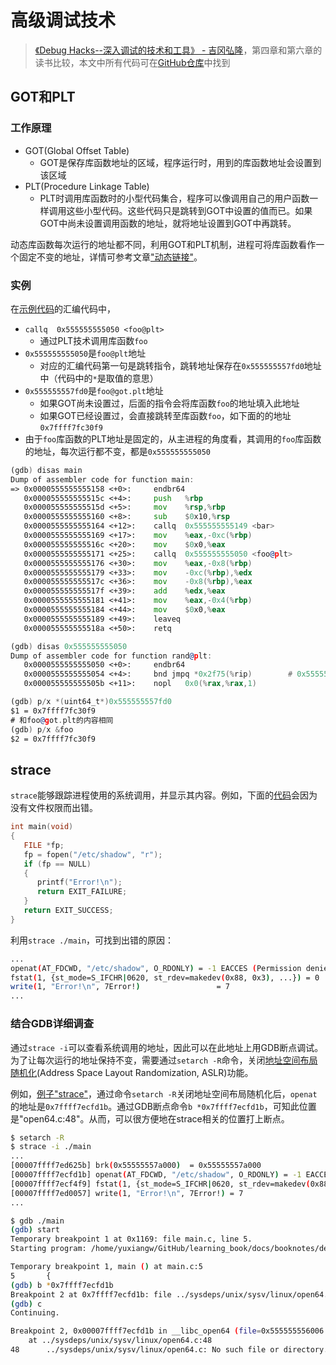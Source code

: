 # 高级调试技术

> [《Debug Hacks--深入调试的技术和工具》 - 吉冈弘隆](https://1drv.ms/b/s!AkcJSyT7tq80clf1-pjOCricrUs?e=xIJL0b)，第四章和第六章的读书比较，本文中所有代码可在[GitHub仓库](https://github.com/LittleBee1024/learning_book/tree/main/docs/booknotes/debug_hacks/advance/code)中找到

## GOT和PLT
### 工作原理

* GOT(Global Offset Table)
    * GOT是保存库函数地址的区域，程序运行时，用到的库函数地址会设置到该区域
* PLT(Procedure Linkage Table)
    * PLT时调用库函数时的小型代码集合，程序可以像调用自己的用户函数一样调用这些小型代码。这些代码只是跳转到GOT中设置的值而已。如果GOT中尚未设置调用函数的地址，就将地址设置到GOT中再跳转。

动态库函数每次运行的地址都不同，利用GOT和PLT机制，进程可将库函数看作一个固定不变的地址，详情可参考文章["动态链接"](https://littlebee1024.github.io/learning_book/booknotes/cxydzwxy/link/dynamic/)。

### 实例
在[示例代码](./code/GOT_PLT/main.c)的汇编代码中，

* `callq  0x555555555050 <foo@plt>`
    * 通过PLT技术调用库函数`foo`
* `0x555555555050`是`foo@plt`地址
    * 对应的汇编代码第一句是跳转指令，跳转地址保存在`0x555555557fd0`地址中（代码中的`*`是取值的意思）
* `0x555555557fd0`是`foo@got.plt`地址
    * 如果GOT尚未设置过，后面的指令会将库函数`foo`的地址填入此地址
    * 如果GOT已经设置过，会直接跳转至库函数`foo`，如下面的的地址`0x7ffff7fc30f9`
* 由于`foo`库函数的PLT地址是固定的，从主进程的角度看，其调用的`foo`库函数的地址，每次运行都不变，都是`0x555555555050`
```asm
(gdb) disas main
Dump of assembler code for function main:
=> 0x0000555555555158 <+0>:     endbr64 
   0x000055555555515c <+4>:     push   %rbp
   0x000055555555515d <+5>:     mov    %rsp,%rbp
   0x0000555555555160 <+8>:     sub    $0x10,%rsp
   0x0000555555555164 <+12>:    callq  0x555555555149 <bar>
   0x0000555555555169 <+17>:    mov    %eax,-0xc(%rbp)
   0x000055555555516c <+20>:    mov    $0x0,%eax
   0x0000555555555171 <+25>:    callq  0x555555555050 <foo@plt>
   0x0000555555555176 <+30>:    mov    %eax,-0x8(%rbp)
   0x0000555555555179 <+33>:    mov    -0xc(%rbp),%edx
   0x000055555555517c <+36>:    mov    -0x8(%rbp),%eax
   0x000055555555517f <+39>:    add    %edx,%eax
   0x0000555555555181 <+41>:    mov    %eax,-0x4(%rbp)
   0x0000555555555184 <+44>:    mov    $0x0,%eax
   0x0000555555555189 <+49>:    leaveq 
   0x000055555555518a <+50>:    retq 

(gdb) disas 0x555555555050
Dump of assembler code for function rand@plt:
   0x0000555555555050 <+0>:     endbr64 
   0x0000555555555054 <+4>:     bnd jmpq *0x2f75(%rip)        # 0x555555557fd0 <foo@got.plt>
   0x000055555555505b <+11>:    nopl   0x0(%rax,%rax,1)

(gdb) p/x *(uint64_t*)0x555555557fd0
$1 = 0x7ffff7fc30f9
# 和foo@got.plt的内容相同
(gdb) p/x &foo
$2 = 0x7ffff7fc30f9
```

## strace

`strace`能够跟踪进程使用的系统调用，并显示其内容。例如，下面的[代码](./code/strace/main.c)会因为没有文件权限而出错。

```cpp
int main(void)
{
   FILE *fp;
   fp = fopen("/etc/shadow", "r");
   if (fp == NULL)
   {
      printf("Error!\n");
      return EXIT_FAILURE;
   }
   return EXIT_SUCCESS;
}
```

利用`strace ./main`，可找到出错的原因：
```bash
...
openat(AT_FDCWD, "/etc/shadow", O_RDONLY) = -1 EACCES (Permission denied)
fstat(1, {st_mode=S_IFCHR|0620, st_rdev=makedev(0x88, 0x3), ...}) = 0
write(1, "Error!\n", 7Error!)                 = 7
...
```

### 结合GDB详细调查
通过`strace -i`可以查看系统调用的地址，因此可以在此地址上用GDB断点调试。为了让每次运行的地址保持不变，需要通过`setarch -R`命令，关闭[地址空间布局随机化](https://stackoverflow.com/questions/17044529/how-to-debug-with-strace-i-when-everytime-address-is-different)(Address Space Layout Randomization, ASLR)功能。

例如，[例子"strace"](https://github.com/LittleBee1024/learning_book/tree/main/docs/booknotes/debug_hacks/advance/code/strace)，通过命令`setarch -R`关闭地址空间布局随机化后，`openat`的地址是`0x7ffff7ecfd1b`。通过GDB断点命令`b *0x7ffff7ecfd1b`，可知此位置是"open64.c:48"。从而，可以很方便地在strace相关的位置打上断点。

```bash
$ setarch -R
$ strace -i ./main
...
[00007ffff7ed625b] brk(0x55555557a000)  = 0x55555557a000
[00007ffff7ecfd1b] openat(AT_FDCWD, "/etc/shadow", O_RDONLY) = -1 EACCES (Permission denied)
[00007ffff7ecf4f9] fstat(1, {st_mode=S_IFCHR|0620, st_rdev=makedev(0x88, 0x3), ...}) = 0
[00007ffff7ed0057] write(1, "Error!\n", 7Error!) = 7
...

$ gdb ./main
(gdb) start
Temporary breakpoint 1 at 0x1169: file main.c, line 5.
Starting program: /home/yuxiangw/GitHub/learning_book/docs/booknotes/debug_hacks/advance/code/strace/main 

Temporary breakpoint 1, main () at main.c:5
5       {
(gdb) b *0x7ffff7ecfd1b
Breakpoint 2 at 0x7ffff7ecfd1b: file ../sysdeps/unix/sysv/linux/open64.c, line 48.
(gdb) c
Continuing.

Breakpoint 2, 0x00007ffff7ecfd1b in __libc_open64 (file=0x555555556006 "/etc/shadow", oflag=0)
    at ../sysdeps/unix/sysv/linux/open64.c:48
48      ../sysdeps/unix/sysv/linux/open64.c: No such file or directory.
```

